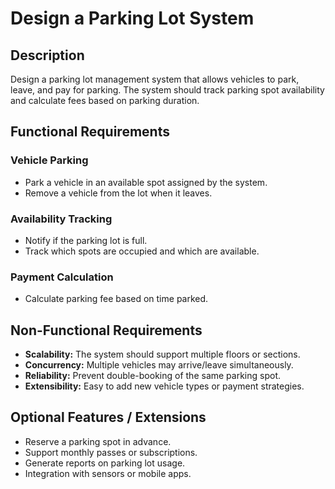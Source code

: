 # Design a Parking Lot System

## Description
Design a parking lot management system that allows vehicles to park, leave, and pay for parking. The system should track parking spot availability and calculate fees based on parking duration.

## Functional Requirements

### Vehicle Parking
- Park a vehicle in an available spot assigned by the system.
- Remove a vehicle from the lot when it leaves.

### Availability Tracking
- Notify if the parking lot is full.
- Track which spots are occupied and which are available.

### Payment Calculation
- Calculate parking fee based on time parked.

## Non-Functional Requirements
- **Scalability:** The system should support multiple floors or sections.
- **Concurrency:** Multiple vehicles may arrive/leave simultaneously.
- **Reliability:** Prevent double-booking of the same parking spot.
- **Extensibility:** Easy to add new vehicle types or payment strategies.

## Optional Features / Extensions
- Reserve a parking spot in advance.
- Support monthly passes or subscriptions.
- Generate reports on parking lot usage.
- Integration with sensors or mobile apps.
